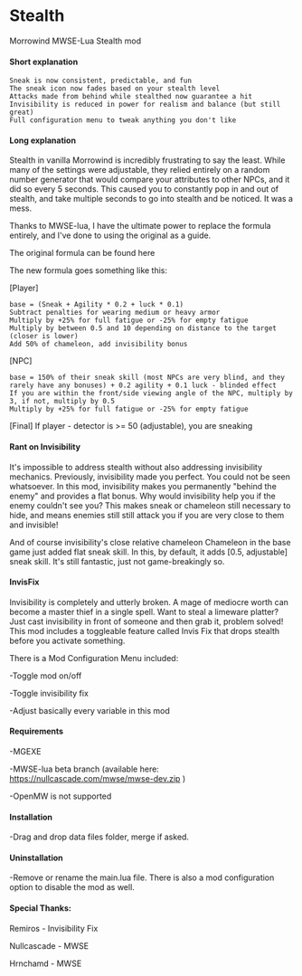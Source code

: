 # Stealth
Morrowind MWSE-Lua Stealth mod

#### Short explanation

    Sneak is now consistent, predictable, and fun
    The sneak icon now fades based on your stealth level
    Attacks made from behind while stealthed now guarantee a hit
    Invisibility is reduced in power for realism and balance (but still great)
    Full configuration menu to tweak anything you don't like


#### Long explanation
Stealth in vanilla Morrowind is incredibly frustrating to say the least. While many of the settings were adjustable,
they relied entirely on a random number generator that would compare your attributes to other NPCs, and it did so every 5 seconds.
This caused you to constantly pop in and out of stealth, and take multiple seconds to go into stealth and be noticed. It was a mess.

Thanks to MWSE-lua, I have the ultimate power to replace the formula entirely, and I've done to using the original as a guide.

The original formula can be found here

The new formula goes something like this:

[Player]

    base = (Sneak + Agility * 0.2 + luck * 0.1)
    Subtract penalties for wearing medium or heavy armor
    Multiply by +25% for full fatigue or -25% for empty fatigue
    Multiply by between 0.5 and 10 depending on distance to the target (closer is lower)
    Add 50% of chameleon, add invisibility bonus


[NPC]

    base = 150% of their sneak skill (most NPCs are very blind, and they rarely have any bonuses) + 0.2 agility + 0.1 luck - blinded effect
    If you are within the front/side viewing angle of the NPC, multiply by 3, if not, multiply by 0.5
    Multiply by +25% for full fatigue or -25% for empty fatigue


[Final]
If player - detector is >= 50 (adjustable), you are sneaking

#### Rant on Invisibility

It's impossible to address stealth without also addressing invisibility mechanics. Previously, invisibility made you perfect.
You could not be seen whatsoever. In this mod, invisibility makes you permanently "behind the enemy" and provides a flat bonus.
Why would invisibility help you if the enemy couldn't see you? This makes sneak or chameleon still necessary to hide, and means
enemies still still attack you if you are very close to them and invisible!

And of course invisibility's close relative chameleon
Chameleon in the base game just added flat sneak skill. In this, by default, it adds [0.5, adjustable] sneak skill.
It's still fantastic, just not game-breakingly so.

#### InvisFix

Invisibility is completely and utterly broken. A mage of mediocre worth can become a master thief in a single spell.
Want to steal a limeware platter? Just cast invisibility in front of someone and then grab it, problem solved!
This mod includes a toggleable feature called Invis Fix that drops stealth before you activate something.


There is a Mod Configuration Menu included:

-Toggle mod on/off

-Toggle invisibility fix

-Adjust basically every variable in this mod

#### Requirements

-MGEXE

-MWSE-lua beta branch (available here: https://nullcascade.com/mwse/mwse-dev.zip )

-OpenMW is not supported

#### Installation

-Drag and drop data files folder, merge if asked.

#### Uninstallation

-Remove or rename the main.lua file. There is also a mod configuration option to disable the mod as well.

#### Special Thanks:

Remiros - Invisibility Fix

Nullcascade - MWSE

Hrnchamd - MWSE
